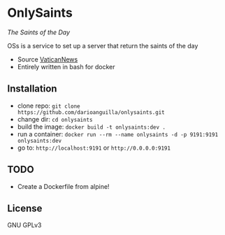 # OnlySaints

_The Saints of the Day_

OSs is a service to set up a server that return the saints of the day

- Source [VaticanNews](https://www.vaticannews.va/it/santo-del-giorno.html "Saints of the day")
- Entirely written in bash for docker

## Installation

- clone repo: `git clone https://github.com/darioanguilla/onlysaints.git`
- change dir: `cd onlysaints`
- build the image: `docker build -t onlysaints:dev .`
- run a container: `docker run --rm --name onlysaints -d -p 9191:9191 onlysaints:dev`
- go to: `http://localhost:9191` or `http://0.0.0.0:9191`

## TODO

- Create a Dockerfile from alpine!

## License

GNU GPLv3
